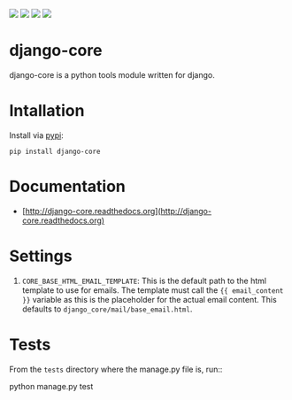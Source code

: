 [<img src="https://travis-ci.org/InfoAgeTech/django-core.png?branch=master">](http://travis-ci.org/InfoAgeTech/django-core)
[<img src="https://coveralls.io/repos/InfoAgeTech/django-core/badge.png">](https://coveralls.io/r/InfoAgeTech/django-core)
[<img src="https://badge.fury.io/py/django-core.png">](http://badge.fury.io/py/django-core)
[<img src="https://pypip.in/license/django-core/badge.png">](https://github.com/InfoAgeTech/django-core/blob/master/LICENSE)

django-core
===========
django-core is a python tools module written for django.

Intallation
===========
Install via [pypi](https://pypi.python.org/pypi/django-core):

    pip install django-core

Documentation
=============
- [http://django-core.readthedocs.org](http://django-core.readthedocs.org)

Settings
========
1. ``CORE_BASE_HTML_EMAIL_TEMPLATE``: This is the default path to the html template to use for emails.  The template must call the ``{{ email_content }}`` variable as this is the placeholder for the actual email content. This defaults to ``django_core/mail/base_email.html``.

Tests
=====
From the ``tests`` directory where the manage.py file is, run::

   python manage.py test
